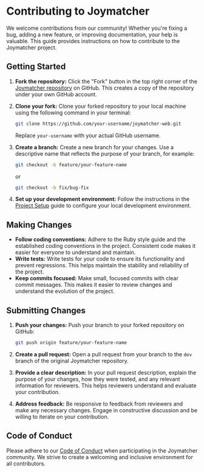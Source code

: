 # Contributing to Joymatcher

We welcome contributions from our community! Whether you're fixing a bug, adding a new feature, or improving documentation, your help is valuable. This guide provides instructions on how to contribute to the Joymatcher project.

## Getting Started

1. **Fork the repository:** Click the "Fork" button in the top right corner of the [Joymatcher repository](https://github.com/fmanimashaun/joymatcher-web) on GitHub. This creates a copy of the repository under your own GitHub account.

2. **Clone your fork:** Clone your forked repository to your local machine using the following command in your terminal:

   ```bash
   git clone https://github.com/your-username/joymatcher-web.git
   ```

   Replace `your-username` with your actual GitHub username.

3. **Create a branch:** Create a new branch for your changes. Use a descriptive name that reflects the purpose of your branch, for example:

   ```bash
   git checkout -b feature/your-feature-name 
   ```

   or

   ```bash
   git checkout -b fix/bug-fix 
   ```

4. **Set up your development environment:** Follow the instructions in the [Project Setup](https://github.com/fmanimashaun/joymatcher-web/wiki/Project-Setup) guide to configure your local development environment.

## Making Changes

* **Follow coding conventions:** Adhere to the Ruby style guide and the established coding conventions in the project. Consistent code makes it easier for everyone to understand and maintain.
* **Write tests:** Write tests for your code to ensure its functionality and prevent regressions. This helps maintain the stability and reliability of the project.
* **Keep commits focused:** Make small, focused commits with clear commit messages. This makes it easier to review changes and understand the evolution of the project.

## Submitting Changes

1. **Push your changes:** Push your branch to your forked repository on GitHub:

   ```bash
   git push origin feature/your-feature-name
   ```

2. **Create a pull request:** Open a pull request from your branch to the `dev` branch of the original Joymatcher repository.

3. **Provide a clear description:** In your pull request description, explain the purpose of your changes, how they were tested, and any relevant information for reviewers. This helps reviewers understand and evaluate your contribution.

4. **Address feedback:** Be responsive to feedback from reviewers and make any necessary changes. Engage in constructive discussion and be willing to iterate on your contribution.

## Code of Conduct

Please adhere to our [Code of Conduct](CODE_OF_CONDUCT.md) when participating in the Joymatcher community. We strive to create a welcoming and inclusive environment for all contributors.
